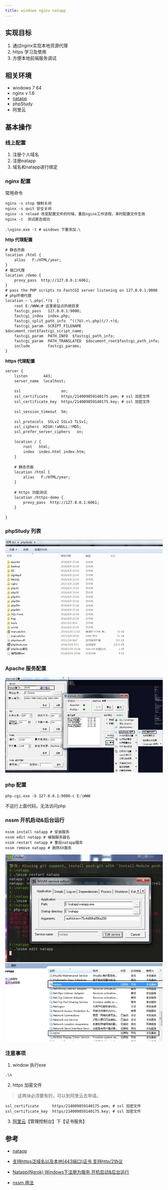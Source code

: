 ```yaml
---
title: windows nginx natapp
---
```


## 实现目标
1. 通过nginx实现本地资源代理
2. https 学习及使用
3. 方便本地前端服务调试


## 相关环境
* windows 7 64
* nginx v 1.6
* [natapp](https://natapp.cn)
* phpStudy 
* 阿里云

## 基本操作

### 线上配置
1. 注册个人域名
2. 注册natapp
3. 域名和natapp进行绑定

### nginx 配置

常用命令

```
nginx -s stop 强制关闭 
nginx -s quit 安全关闭 
nginx -s reload 改变配置文件的时候，重启nginx工作进程，来时配置文件生效 
nginx -t  测试是否成功

.\nginx.exe -t # windows 下要添加.\
```

**http 代理配置** 
```
# 静态页面
location /html {
    alias   F:/HTML/year;
}
# 端口代理
location /demo {
    proxy_pass  http://127.0.0.1:6061;
}
# pass the PHP scripts to FastCGI server listening on 127.0.0.1:9000
# php环境代理
location ~ \.php(.*)$  {
	root E:/WWW;# 这里是站点的根目录
    fastcgi_pass   127.0.0.1:9000;
    fastcgi_index  index.php;
    fastcgi_split_path_info  ^((?U).+\.php)(/?.+)$;
    fastcgi_param  SCRIPT_FILENAME  $document_root$fastcgi_script_name;
    fastcgi_param  PATH_INFO  $fastcgi_path_info;
    fastcgi_param  PATH_TRANSLATED  $document_root$fastcgi_path_info;
    include        fastcgi_params;
}
```


**https 代理配置** 

```
server {
    listen       443;
    server_name  localhost;

    ssl                  on;
    ssl_certificate      https/214009859140175.pem; # ssl 加密文件
    ssl_certificate_key  https/214009859140175.key; # ssl 加密文件

    ssl_session_timeout  5m;

    ssl_protocols  SSLv2 SSLv3 TLSv1;
    ssl_ciphers  HIGH:!aNULL:!MD5;
    ssl_prefer_server_ciphers   on;

    location / {
        root   html;
        index  index.html index.htm;
    }

    # 静态页面
    location /html {
        alias   F:/HTML/year;
    }

    # https 功能测试
    location /https-demo {
        proxy_pass  http://127.0.0.1:6061;
    }

}

```

### phpStudy 列表
![phpStudy 配置](/view/img/phpStudy.jpg)

### Apache 服务配置

![Apache 环境配置](/view/img/Apache-edit.jpg)

### php 配置
```
php-cgi.exe -b 127.0.0.1:9000-c E:\WWW
```
不运行上面代码，无法访问php

### nssm 开机启动&后台运行
```
nssm install natapp # 安装服务
nssm edit natapp # 编辑服务器名
nssm restart natapp # 重启natapp服务
nssm remove natapp # 删除XX服务
```

![nssm 开机启动&后台运行](/view/img/nssm-edit.jpg)
![自定义服务](/view/img/background-list.jpg)

### 注意事项

1. window 执行exe
```
.\n
```

2. https 加密文件
> 这两块必须要有的，可以到阿里云去申请。
```
ssl_certificate      https/214009859140175.pem; # ssl 加密文件
ssl_certificate_key  https/214009859140175.key; # ssl 加密文件
```

3. [阿里云](https://www.aliyun.com)【管理控制台】下【证书服务】

## 参考
- [natapp](https://natapp.cn)
- [支持https泛域名以及本地(443端口)证书,支持http/2协议](https://natapp.cn/article/https)
- [Natapp(Ngrok) Windows下注册为服务,开机启动&后台运行](https://natapp.cn/article/windows_service)

- [nssm 用法](http://nssm.cc/usage)